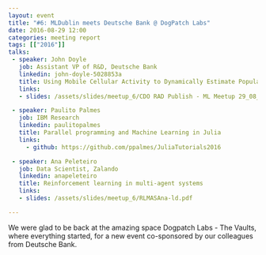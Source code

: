 ```yaml
---
layout: event
title: "#6: MLDublin meets Deutsche Bank @ DogPatch Labs"
date: 2016-08-29 12:00
categories: meeting report
tags: [["2016"]]
talks:
 - speaker: John Doyle
   job: Assistant VP of R&D, Deutsche Bank
   linkedin: john-doyle-5028853a
   title: Using Mobile Cellular Activity to Dynamically Estimate Population
   links:
   - slides: /assets/slides/meetup_6/CDO RAD Publish - ML Meetup 29_08_2016.pdf

 - speaker: Paulito Palmes
   job: IBM Research
   linkedin: paulitopalmes
   title: Parallel programming and Machine Learning in Julia
   links:
     - github: https://github.com/ppalmes/JuliaTutorials2016

 - speaker: Ana Peleteiro
   job: Data Scientist, Zalando
   linkedin: anapeleteiro
   title: Reinforcement learning in multi-agent systems
   links:
   - slides: /assets/slides/meetup_6/RLMASAna-ld.pdf

---
```



We were glad to be back at the amazing space Dogpatch Labs - The Vaults, where everything started, for a new event co-sponsored by our colleagues from Deutsche Bank.
